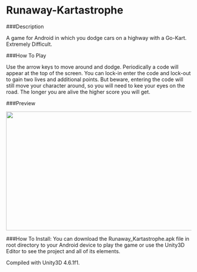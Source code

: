 # Runaway-Kartastrophe

###Description

A game for Android in which you dodge cars on a highway with a Go-Kart. Extremely Difficult. 


###How To Play

Use the arrow keys to move around and dodge. Periodically a code will appear at the top of the screen. You can lock-in enter the code and lock-out to gain two lives and additional points. But beware, entering the code will still move your character around, so you will need to kee your eyes on the road. The longer you are alive the higher score you will get.


###Preview

<img src="http://i.imgur.com/QT0a1v1.png" width="576" height="324" />


###How To Install:
You can download the Runaway_Kartastrophe.apk file in root directory to your Android device to play the game or use the Unity3D Editor to see the project and all of its elements.

Compiled with Unity3D 4.6.1f1.

